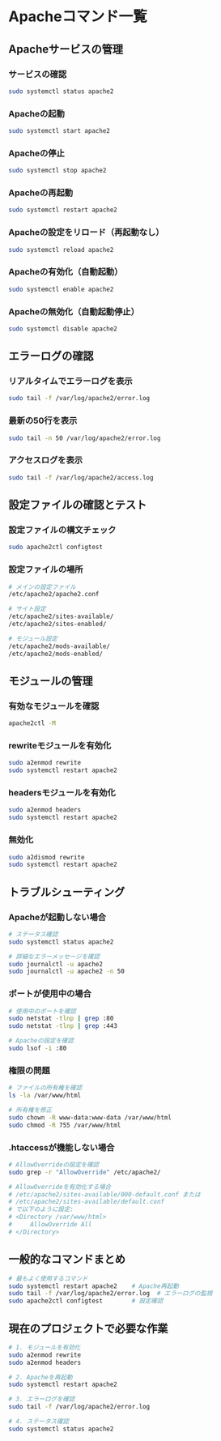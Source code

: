 # Apacheコマンド一覧

## Apacheサービスの管理

### サービスの確認
```bash
sudo systemctl status apache2
```

### Apacheの起動
```bash
sudo systemctl start apache2
```

### Apacheの停止
```bash
sudo systemctl stop apache2
```

### Apacheの再起動
```bash
sudo systemctl restart apache2
```

### Apacheの設定をリロード（再起動なし）
```bash
sudo systemctl reload apache2
```

### Apacheの有効化（自動起動）
```bash
sudo systemctl enable apache2
```

### Apacheの無効化（自動起動停止）
```bash
sudo systemctl disable apache2
```

## エラーログの確認

### リアルタイムでエラーログを表示
```bash
sudo tail -f /var/log/apache2/error.log
```

### 最新の50行を表示
```bash
sudo tail -n 50 /var/log/apache2/error.log
```

### アクセスログを表示
```bash
sudo tail -f /var/log/apache2/access.log
```

## 設定ファイルの確認とテスト

### 設定ファイルの構文チェック
```bash
sudo apache2ctl configtest
```

### 設定ファイルの場所
```bash
# メインの設定ファイル
/etc/apache2/apache2.conf

# サイト設定
/etc/apache2/sites-available/
/etc/apache2/sites-enabled/

# モジュール設定
/etc/apache2/mods-available/
/etc/apache2/mods-enabled/
```

## モジュールの管理

### 有効なモジュールを確認
```bash
apache2ctl -M
```

### rewriteモジュールを有効化
```bash
sudo a2enmod rewrite
sudo systemctl restart apache2
```

### headersモジュールを有効化
```bash
sudo a2enmod headers
sudo systemctl restart apache2
```

### 無効化
```bash
sudo a2dismod rewrite
sudo systemctl restart apache2
```

## トラブルシューティング

### Apacheが起動しない場合
```bash
# ステータス確認
sudo systemctl status apache2

# 詳細なエラーメッセージを確認
sudo journalctl -u apache2
sudo journalctl -u apache2 -n 50
```

### ポートが使用中の場合
```bash
# 使用中のポートを確認
sudo netstat -tlnp | grep :80
sudo netstat -tlnp | grep :443

# Apacheの設定を確認
sudo lsof -i :80
```

### 権限の問題
```bash
# ファイルの所有権を確認
ls -la /var/www/html

# 所有権を修正
sudo chown -R www-data:www-data /var/www/html
sudo chmod -R 755 /var/www/html
```

### .htaccessが機能しない場合
```bash
# AllowOverrideの設定を確認
sudo grep -r "AllowOverride" /etc/apache2/

# AllowOverrideを有効化する場合
# /etc/apache2/sites-available/000-default.conf または
# /etc/apache2/sites-available/default.conf
# で以下のように設定:
# <Directory /var/www/html>
#     AllowOverride All
# </Directory>
```

## 一般的なコマンドまとめ

```bash
# 最もよく使用するコマンド
sudo systemctl restart apache2    # Apache再起動
sudo tail -f /var/log/apache2/error.log  # エラーログの監視
sudo apache2ctl configtest        # 設定確認
```

## 現在のプロジェクトで必要な作業

```bash
# 1. モジュールを有効化
sudo a2enmod rewrite
sudo a2enmod headers

# 2. Apacheを再起動
sudo systemctl restart apache2

# 3. エラーログを確認
sudo tail -f /var/log/apache2/error.log

# 4. ステータス確認
sudo systemctl status apache2
```

